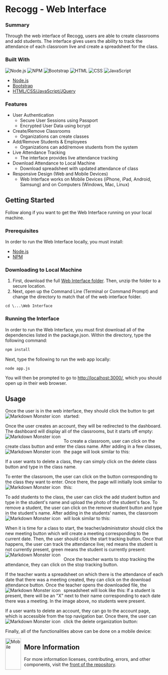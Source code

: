 # Recogg - Web Interface

###  ###

### Summary ###
Through the web interface of Recogg, users are able to create classrooms and add students. The interface gives users the ability to track the attendance of each classroom live and create a spreadsheet for the class.

### Built With
![Node.js](https://img.shields.io/badge/node-%3E%3D10.16.0-green)
![NPM](https://img.shields.io/badge/npm-%3E%3D6.9-orange)
![Bootstrap](https://img.shields.io/badge/bootstrap-%3E%3D4.0-red)
![HTML](https://img.shields.io/badge/HTML-5-yellowgreen)
![CSS](https://img.shields.io/badge/css-3-yellow)
![JavaScript](https://img.shields.io/badge/javascript-%3E%3D8-brightgreen)

* [Node.js](https://nodejs.org/en/)
* [Bootstrap](https://getbootstrap.com)
* [HTML/CSS/JavaScript/JQuery](https://html-css-js.com/)

### Features

* User Authentication
  * Secure User Sessions using Passport
  * Encrypted User Data using bcrypt
* Create/Remove Classrooms
  * Organizations can create classes
* Add/Remove Students & Employees
  * Organizations can add/remove students from the system
* Live Attendance Tracking
  * The interface provides live attendance tracking
* Download Attendance to Local Machine
  * Download spreadsheet with updated attendance of class
* Responsive Design (Web and Mobile Devices)
  * Web Interface works on Mobile Devices (iPhone, iPad, Android, Samsung) and on Computers (Windows, Mac, Linux)

## Getting Started

Follow along if you want to get the Web Interface running on your local machine.

### Prerequisites

In order to run the Web Interface locally, you must install:

* [Node.js](https://nodejs.org/en/download/)
* [NPM](https://www.npmjs.com/get-npm)


### Downloading to Local Machine

1. First, download the full [Web Interface folder](https://github.com/ashayp22/Recogg/tree/master/Web%20Interface). Then, unzip the folder to a secure location.
2. Next, open up the Command Line (Terminal or Command Prompt) and change the directory to match that of the web interface folder.
```
cd \...\Web Interface
```

### Running the Interface

In order to run the Web Interface, you must first download all of the dependencies listed in the package.json. Within the directory, type the following command:

```sh
npm install
```

Next, type the following to run the web app locally:

```
node app.js
```

You will then be prompted to go to [http://localhost:3000/](http://localhost:3000/), which you should open up in their web browser.

## Usage

Once the user is in the web interface, they should click the button to get started:
<img src="screenshots/homepage.JPG" alt="Markdown Monster icon" style="float: left; margin-right: 10px;" />

Once the user creates an account, they will be redirected to the dashboard. The dashboard will display all of the classrooms, but it starts off empty:
<img src="screenshots/dashboard-empty.JPG" alt="Markdown Monster icon" style="float: left; margin-right: 10px;" />

To create a classroom, user can click on the create class button and enter the class name. After adding in a few classes, the page will look similar to this:
<img src="screenshots/dashboard-full.JPG" alt="Markdown Monster icon" style="float: left; margin-right: 10px;" />

If a user wants to delete a class, they can simply click on the delete class button and type in the class name.

To enter the classroom, the user can click on the button corresponding to the class they want to enter. Once there, the page will initially look similar to this:
<img src="screenshots/class-empty.JPG" alt="Markdown Monster icon" style="float: left; margin-right: 10px;" />

To add students to the class, the user can click the add student button and type in the student's name and upload the photo of the student's face. To remove a student, the user can click on the remove student button and type in the student's name. After adding in the students' names, the classroom will look similar to this:
<img src="screenshots/class-full.JPG" alt="Markdown Monster icon" style="float: left; margin-right: 10px;" />

When it is time for a class to start, the teacher/administrator should click the new meeting button which will create a meeting corresponding to the current date. Then, the user should click the start tracking button. Once that happens, the user can track the attendance live; red means the student is not currently present, green means the student is currently present:
<img src="screenshots/class-red.JPG" alt="Markdown Monster icon" style="float: left; margin-right: 10px;" />

Once the teacher wants to stop tracking the attendance, they can click on the stop tracking button.

If the teacher wants a spreadsheet on which there is the attendance of each date that there was a meeting created, they can click on the download attendance button. Once the teacher opens the downloaded file, the spreadsheet will look like this:
<img src="screenshots/spreadsheet.JPG" alt="Markdown Monster icon" style="float: left; margin-right: 10px;" />
If a student is present, there will be an "X" next to their name corresponding to each date there was a meeting. In the image above, no students were present.

If a user wants to delete an account, they can go to the account page, which is accessible from the top navigation bar. Once there, the user can click the delete organization button:
<img src="screenshots/account.JPG" alt="Markdown Monster icon" style="float: left; margin-right: 10px;" />

Finally, all of the functionalities above can be done on a mobile device:

<img src="screenshots/mobile.PNG" alt="Mobile" width = "50" height = "100" style="float: left; margin-right: 10px;" />


## More Information ##

For more information licenses, contributing, errors, and other components, visit the [front of the repository](https://github.com/ashayp22/Recogg).



